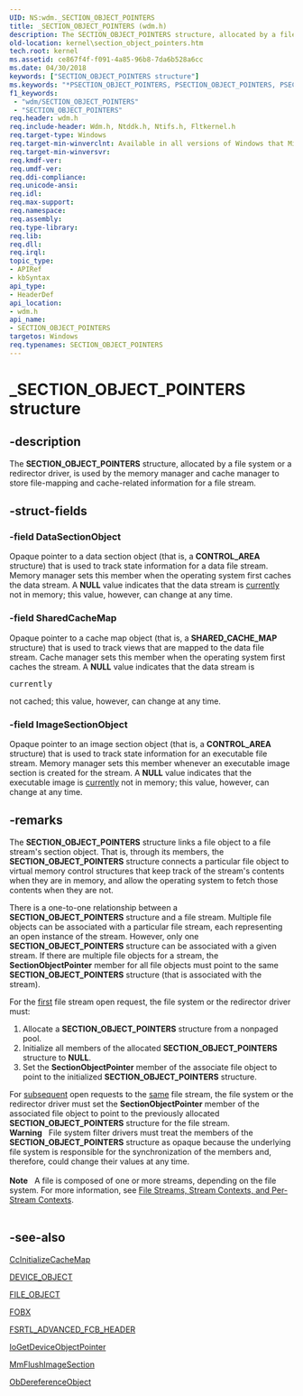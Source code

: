 ```yaml
---
UID: NS:wdm._SECTION_OBJECT_POINTERS
title: _SECTION_OBJECT_POINTERS (wdm.h)
description: The SECTION_OBJECT_POINTERS structure, allocated by a file system or a redirector driver, is used by the memory manager and cache manager to store file-mapping and cache-related information for a file stream.
old-location: kernel\section_object_pointers.htm
tech.root: kernel
ms.assetid: ce867f4f-f091-4a85-96b8-7da6b528a6cc
ms.date: 04/30/2018
keywords: ["SECTION_OBJECT_POINTERS structure"]
ms.keywords: "*PSECTION_OBJECT_POINTERS, PSECTION_OBJECT_POINTERS, PSECTION_OBJECT_POINTERS structure pointer [Kernel-Mode Driver Architecture], SECTION_OBJECT_POINTERS, SECTION_OBJECT_POINTERS structure [Kernel-Mode Driver Architecture], _SECTION_OBJECT_POINTERS, kernel.section_object_pointers, kstruct_d_2b10d7da-97f5-43d6-8f46-0d8ee393ed84.xml, wdm/PSECTION_OBJECT_POINTERS, wdm/SECTION_OBJECT_POINTERS"
f1_keywords:
 - "wdm/SECTION_OBJECT_POINTERS"
 - "SECTION_OBJECT_POINTERS"
req.header: wdm.h
req.include-header: Wdm.h, Ntddk.h, Ntifs.h, Fltkernel.h
req.target-type: Windows
req.target-min-winverclnt: Available in all versions of Windows that Microsoft supports.
req.target-min-winversvr: 
req.kmdf-ver: 
req.umdf-ver: 
req.ddi-compliance: 
req.unicode-ansi: 
req.idl: 
req.max-support: 
req.namespace: 
req.assembly: 
req.type-library: 
req.lib: 
req.dll: 
req.irql: 
topic_type:
- APIRef
- kbSyntax
api_type:
- HeaderDef
api_location:
- wdm.h
api_name:
- SECTION_OBJECT_POINTERS
targetos: Windows
req.typenames: SECTION_OBJECT_POINTERS
---
```


# _SECTION_OBJECT_POINTERS structure


## -description


The <b>SECTION_OBJECT_POINTERS</b> structure, allocated by a file system or a redirector driver, is used by the memory manager and cache manager to store file-mapping and cache-related information for a file stream.


## -struct-fields




### -field DataSectionObject

Opaque pointer to a data section object (that is, a <b>CONTROL_AREA</b> structure) that is used to track state information for a data file stream. Memory manager sets this member when the operating system first caches the data stream. A <b>NULL</b> value indicates that the data stream is <u>currently</u> not in memory; this value, however, can change at any time.


### -field SharedCacheMap

Opaque pointer to a cache map object (that is, a <b>SHARED_CACHE_MAP</b> structure) that is used to track views that are mapped to the data file stream. Cache manager sets this member when the operating system first caches the stream. A <b>NULL</b> value indicates that the data stream is <pre class="syntax">currently</pre> not cached; this value, however, can change at any time.


### -field ImageSectionObject

Opaque pointer to an image section object (that is, a <b>CONTROL_AREA</b> structure) that is used to track state information for an executable file stream. Memory manager sets this member whenever an executable image section is created for the stream. A <b>NULL</b> value indicates that the executable image is <u>currently</u> not in memory; this value, however, can change at any time. 


## -remarks



The <b>SECTION_OBJECT_POINTERS</b> structure links a file object to a file stream's section object. That is, through its members, the <b>SECTION_OBJECT_POINTERS</b> structure connects a particular file object to virtual memory control structures that keep track of the stream's contents when they are in memory, and allow the operating system to fetch those contents when they are not. 

There is a one-to-one relationship between a <b>SECTION_OBJECT_POINTERS</b> structure and a file stream. Multiple file objects can be associated with a particular file stream, each representing an open instance of the stream. However, only one <b>SECTION_OBJECT_POINTERS</b> structure can be associated with a given stream. If there are multiple file objects for a stream, the <b>SectionObjectPointer</b> member for all file objects must point to the same <b>SECTION_OBJECT_POINTERS</b> structure (that is associated with the stream).

For the <u>first</u> file stream open request, the file system or the redirector driver must:

<ol>
<li>
Allocate a <b>SECTION_OBJECT_POINTERS</b> structure from a nonpaged pool.

</li>
<li>
Initialize all members of the allocated <b>SECTION_OBJECT_POINTERS</b> structure to <b>NULL</b>.

</li>
<li>
  Set the <b>SectionObjectPointer</b> member of the associate file object to point to the initialized <b>SECTION_OBJECT_POINTERS</b> structure.

</li>
</ol>
For <u>subsequent</u> open requests to the <u>same</u> file stream, the file system or the redirector driver must set the <b>SectionObjectPointer</b> member of the associated file object to point to the previously allocated <b>SECTION_OBJECT_POINTERS</b> structure for the file stream.

<div class="alert"><b>Warning</b>    File system filter drivers must treat the members of the <b>SECTION_OBJECT_POINTERS</b> structure as opaque because the underlying file system is responsible for the synchronization of the members and, therefore, could change their values at any time.</div>
<div> </div>
<div class="alert"><b>Note</b>    A file is composed of one or more streams, depending on the file system. For more information, see <a href="https://docs.microsoft.com/windows-hardware/drivers/ifs/file-streams--stream-contexts--and-per-stream-contexts">File Streams, Stream Contexts, and Per-Stream Contexts</a>.</div>
<div> </div>



## -see-also




<a href="https://msdn.microsoft.com/library/windows/hardware/ff539135">CcInitializeCacheMap</a>



<a href="https://docs.microsoft.com/windows-hardware/drivers/ddi/wdm/ns-wdm-_device_object">DEVICE_OBJECT</a>



<a href="https://docs.microsoft.com/windows-hardware/drivers/ddi/wdm/ns-wdm-_file_object">FILE_OBJECT</a>



<a href="https://docs.microsoft.com/windows-hardware/drivers/ifs/the-fobx-structure">FOBX</a>



<a href="https://docs.microsoft.com/windows-hardware/drivers/ddi/ntifs/ns-ntifs-_fsrtl_advanced_fcb_header">FSRTL_ADVANCED_FCB_HEADER</a>



<a href="https://docs.microsoft.com/windows-hardware/drivers/ddi/wdm/nf-wdm-iogetdeviceobjectpointer">IoGetDeviceObjectPointer</a>



<a href="https://docs.microsoft.com/windows-hardware/drivers/ddi/ntifs/nf-ntifs-mmflushimagesection">MmFlushImageSection</a>



<a href="https://docs.microsoft.com/windows-hardware/drivers/ddi/wdm/nf-wdm-obdereferenceobject">ObDereferenceObject</a>
 

 

